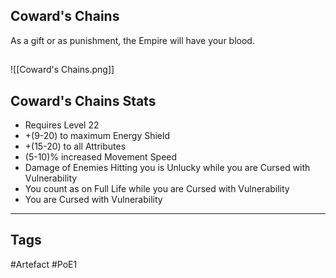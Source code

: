 ## Coward's Chains
As a gift or as punishment,
the Empire will have your blood.
##
![[Coward's Chains.png]]
## Coward's Chains Stats
- Requires Level 22
- +(9-20) to maximum Energy Shield
- +(15-20) to all Attributes
- (5-10)% increased Movement Speed
- Damage of Enemies Hitting you is Unlucky while you are Cursed with Vulnerability
- You count as on Full Life while you are Cursed with Vulnerability
- You are Cursed with Vulnerability


---
## Tags
#Artefact
#PoE1